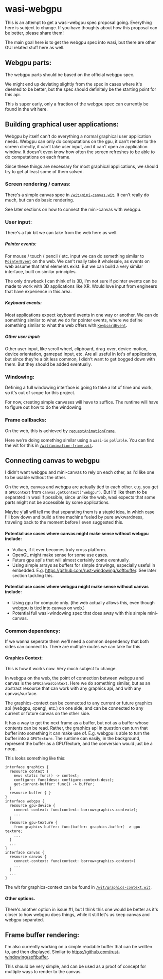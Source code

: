 # wasi-webgpu
This is an attempt to get a wasi-webgpu spec proposal going. Everything here is subject to change. If you have thoughts about how this proposal can be better, please share them!

The main goal here is to get the webgpu spec into wasi, but there are other GUI related stuff here as well. 

## Webgpu parts:

The webgpu parts should be based on the official webgpu spec.

We might end up deviating slightly from the spec in cases where it's deemed to be better, but the spec should definitely be the starting point for this api.

This is super early, only a fraction of the webgpu spec can currently be found in the wit here.

## Building graphical user applications:

Webgpu by itself can't do everything a normal graphical user application needs. Webgpu can only do computations on the gpu, it can't render to the screen directly, it can't take user input, and it can't open an application window. It doesn't even know how often the screen refreshes to be able to do computations on each frame.

Since these things are necessary for most graphical applications, we should try to get at least some of them solved.

### Screen rendering / canvas:

There's a simple canvas spec in [`/wit/mini-canvas.wit`](/wit/mini-canvas.wit). It can't really do much, but can do basic rendering.

See later sections on how to connect the mini-canvas with webgpu.

### User input:

There's a fair bit we can take from the web here as well.

##### Pointer events:

For mouse / touch / pencil / etc. input we can do something similar to [`PointerEvent`](https://developer.mozilla.org/en-US/docs/Web/API/PointerEvent) on the web. We can't really take it wholesale, as events on web assume that html elements exist. But we can build a very similar interface, built on similar principles.

The only drawback I can think of is 3D, I'm not sure if pointer events can be made to work with 3D applications like XR. Would love input from engineers that have experience in this area.

##### Keyboard events:

Most applications expect keyboard events in one way or another. We can do something similar to what we do for pointer events, where we define something similar to what the web offers with [`KeyboardEvent`](https://developer.mozilla.org/en-US/docs/Web/API/KeyboardEvent).

##### Other user input:

Other user input, like scroll wheel, clipboard, drag-over, device motion, device orientation, gamepad input, etc. Are all useful in lot's of applications, but since they're a bit less common, I didn't want to get bogged down with them. But they should be added eventually.

### Windowing:

Defining a full windowing interface is going to take a lot of time and work, so it's out of scope for this project.

For now, creating simple canvases will have to suffice. The runtime will have to figure out how to do the windowing.

### Frame callbacks:
On the web, this is achieved by [`requestAnimationFrame`](https://developer.mozilla.org/en-US/docs/Web/API/window/requestAnimationFrame). 

Here we're doing something similar using a `wasi-io` `pollable`. You can find the wit for this in [`/wit/animation-frame.wit`](/wit/animation-frame.wit).


## Connecting canvas to webgpu

I didn't want webgpu and mini-canvas to rely on each other, as I'd like one to be usable without the other.

On the web, canvas and webgpu are actually tied to each other. e.g. you get a `GPUContext` from `canvas.getContext("webgpu")`. But I'd like them to be separated in wasi if possible, since unlike the web, wasi expects that some parts might not be accessible by some applications.

Maybe y'all will tell me that separating them is a stupid idea, in which case I'll bow down and build a time machine fueled by pure awkwardness, traveling back to the moment before I even suggested this.

#### Potential use cases where canvas might make sense without webgpu include:
- Vulkan, if it ever becomes truly cross platform.
- OpenGL might make sense for some use cases.
- Future gpu api's that will almost certainly come eventually.
- Using simple arrays as buffers for simple drawings, especially useful in embedded. E.g. https://github.com/rust-windowing/softbuffer. See later section tackling this.

#### Potential use cases where webgpu might make sense without canvas include:
- Using gpu for compute only. (the web actually allows this, even though webgpu is tied into canvas on web.)
- Potential full wasi-windowing spec that does away with this simple mini-canvas.

### Common dependency:
If we wanna seperate them we'll need a common dependency that both sides can connect to. There are multiple routes we can take for this.

#### Graphics Context:
This is how it works now. Very much subject to change.

In webgpu on the web, the point of connection between webgpu and canvas is the `GPUCanvasContext`. Here we do something similar, but as an abstract resource that can work with any graphics api, and with any canvas/surface.

The graphics-context can be connected to any current or future graphics api (webgpu, opengl, etc.) on one side, and can be connected to any current or future canvas on the other side.

It has a way to get the next frame as a buffer, but not as a buffer whose contents can be read. Rather, the graphics api in question can turn that buffer into something it can make use of. E.g. webgpu is able to turn the buffer into a `GPUTexture`. The runtime can easily, in the background, represent the buffer as a GPUTexture, and the conversion would just be a noop.

This looks something like this:

```wit
interface graphics {
  resource context {
    new: static func() -> context;
    configure: func(desc: configure-context-desc);
    get-current-buffer: func() -> buffer;
  }
  resource buffer { }
}
interface webgpu {
  resource gpu-device {
    connect-context: func(context: borrow<graphics.context>);
    ...
  }
  resource gpu-texture {
    from-graphics-buffer: func(buffer: graphics.buffer) -> gpu-texture;
    ...
  }
  ...
}
interface canvas {
  resource canvas {
    connect-context: func(context: borrow<graphics.context>)
    ...
  }
  ...
}
```

The wit for graphics-context can be found in [`/wit/graphics-context.wit`](/wit/graphics-context.wit).

#### Other options.
There's another option in issue #1, but I think this one would be better as it's closer to how webgpu does things, while it still let's us keep canvas and webgpu separated.

## Frame buffer rendering:

I'm also currently working on a simple readable buffer that can be written to, and then displayed. Similar to https://github.com/rust-windowing/softbuffer.

This should be very simple, and can be used as a proof of concept for multiple ways to render to the canvas.
